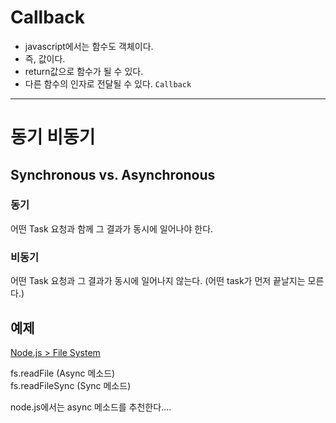 # Callback

- javascript에서는 함수도 객체이다.
- 즉, 값이다.
- return값으로 함수가 될 수 있다.
- 다른 함수의 인자로 전달될 수 있다. `Callback`

---

# 동기 비동기

## Synchronous vs. Asynchronous

### 동기  

어떤 Task 요청과 함께 그 결과가 동시에 일어나야 한다.

### 비동기  

어떤 Task 요청과 그 결과가 동시에 일어나지 않는다.
(어떤 task가 먼저 끝날지는 모른다.)


## 예제

[Node.js > File System](https://nodejs.org/dist/latest-v6.x/docs/api/fs.html#fs_fs_readfilesync_file_options)

fs.readFile (Async 메소드)  
fs.readFileSync (Sync 메소드)

node.js에서는 async 메소드를 추천한다....